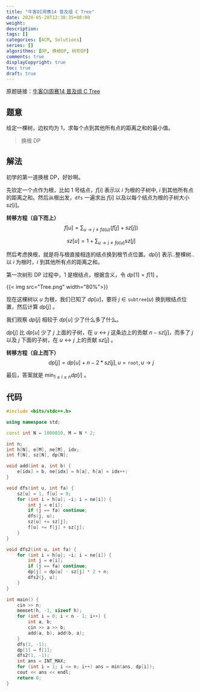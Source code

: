 ```yaml
---
title: "牛客OI周赛14 普及组 C Tree"
date: 2020-05-28T12:38:35+08:00
weight: 
description:
tags: []
categories: [ACM, Solutions]
series: []
algorithms: [DP, 换根DP, 树形DP]
comments: true
displayCopyright: true
toc: true
draft: true
---
```


原题链接：[牛客OI周赛14 普及组 C Tree](https://ac.nowcoder.com/acm/contest/4479/C)

<!--more-->

## 题意

给定一棵树，边权均为 $1$，求每个点到其他所有点的距离之和的最小值。

> 换根 DP

## 解法

初学的第一道换根 DP，好妙啊。

先钦定一个点作为根，比如 $1$ 号结点，$f[i]$ 表示以 $i$ 为根的子树中, $i$ 到其他所有点的距离之和。然后从根出发，`dfs` 一遍求出 $f[i]$ 以及以每个结点为根的子树大小 $sz[i]$。

**转移方程（自下而上）**  
$$
f[u]=\sum_{u\rightarrow j \neq fa(u)}(f[j]+sz[j])
$$

$$
sz[u]=1+\sum_{u\rightarrow j \neq fa(u)}sz[j]
$$

然后考虑换根，就是将与根直接相连的结点换到根节点位置。$dp[i]$ 表示..整棵树..以 $i$ 为根时，$i$ 到其他所有点的距离之和。

第一次树形 DP 过程中，$1$ 是根结点，根据含义，令 $dp[1]=f[1]$ 。

{{< img src="Tree.png" width="80%">}}

现在这棵树以 $u$ 为根，我们已知了 $dp[u]$，要将 $j \in \texttt{subtree}(u)$ 换到根结点位置，然后计算 $dp[j]$ 。

我们观察 $dp[j]$ 相较于 $dp[u]$ 少了什么多了什么。

$dp[j]$ 比 $dp[u]$ 少了 $j$ 上面的子树，在 $u\leftrightarrow j$ 这条边上的贡献 $n-sz[j]$，而多了 $j$ 以及 $j$ 下面的子树，在 $u\leftrightarrow j$ 上的贡献 $sz[j]$ 。

**转移方程（自上而下）**  
$$
dp[j]=dp[u]+n-2*sz[j],u=\texttt{root},u\rightarrow j
$$

最后，答案就是 $\min_{1\le i\le n}dp[i]$ 。

## 代码

```cpp
#include <bits/stdc++.h>

using namespace std;

const int N = 1000010, M = N * 2;

int n;
int h[N], e[M], ne[M], idx;
int f[N], sz[N], dp[N];

void add(int a, int b) {
	e[idx] = b, ne[idx] = h[a], h[a] = idx++;	
}

void dfs(int u, int fa) {
	sz[u] = 1, f[u] = 0;
	for (int i = h[u]; ~i; i = ne[i]) {
		int j = e[i];
		if (j == fa) continue;
		dfs(j, u);
		sz[u] += sz[j];
		f[u] += f[j] + sz[j];
	}
}

void dfs2(int u, int fa) {
	for (int i = h[u]; ~i; i = ne[i]) {
		int j = e[i];
		if (j == fa) continue;
		dp[j] = dp[u] - sz[j] * 2 + n;
		dfs2(j, u);
	}
}

int main() {
	cin >> n;
	memset(h, -1, sizeof h);
	for (int i = 0; i < n - 1; i++) {
		int a, b;
		cin >> a >> b;
		add(a, b), add(b, a);
	}
	dfs(1, -1);
	dp[1] = f[1];
	dfs2(1, -1);
	int ans = INT_MAX;
	for (int i = 1; i <= n; i++) ans = min(ans, dp[i]);
	cout << ans << endl;
	return 0;
}
```
